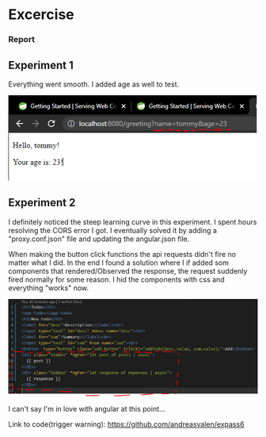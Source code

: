 # Excercise 

### Report

## Experiment 1

Everything went smooth. I added age as well to test.

![db screenshot](https://github.com/andreasvalen/DAT250/blob/main/resources/imgs/excercise-6-MVC.PNG?raw=true)

## Experiment 2

I definitely noticed the steep learning curve in this experiment.
I spent hours resolving the CORS error I got. I eventually solved it by adding a "proxy.conf.json" file and updating the angular.json file.

When making the button click functions the api requests didn't fire no matter what I did. In the end I found a solution where I if added som components that rendered/Observed the response, the request suddenly fired normally for some reason. I hid the components with css and everything "works" now.

![db screenshot](https://github.com/andreasvalen/DAT250/blob/main/resources/imgs/extra-components-e6.PNG?raw=true)

I can't say I'm in love with angular at this point...

Link to code(trigger warning): https://github.com/andreasvalen/expass6
